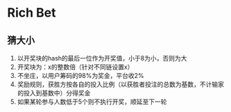 # Rich Bet

## 猜大小

1. 以开奖块的hash的最后一位作为开奖值，小于8为小，否则为大
1. 开奖块为：x的整数倍（针对不同链设置x）
1. 不坐庄，以用户筹码的98%为奖金，平台收2%
1. 奖励规则，获胜方按各自的投入比例（以获胜者投注的总数为基数，不计输家的投入到基数中）分得奖金
1. 如果某轮参与人数低于5个则不执行开奖，顺延至下一轮
